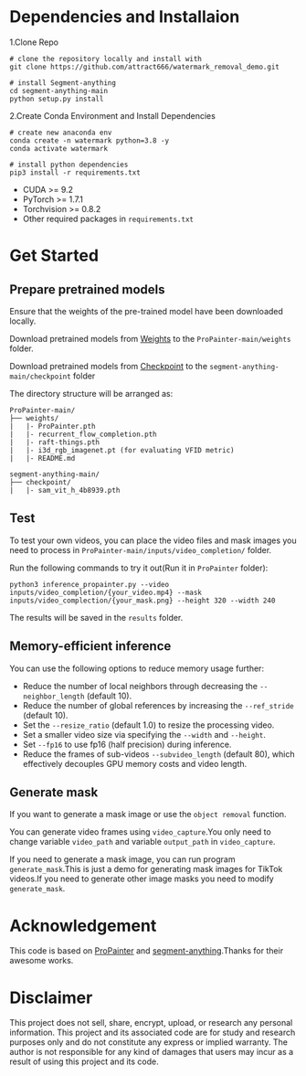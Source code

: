 # Dependencies and Installaion
1.Clone Repo
```
# clone the repository locally and install with
git clone https://github.com/attract666/watermark_removal_demo.git

# install Segment-anything
cd segment-anything-main
python setup.py install
```
2.Create Conda Environment and Install Dependencies
```
# create new anaconda env
conda create -n watermark python=3.8 -y
conda activate watermark

# install python dependencies
pip3 install -r requirements.txt
```
- CUDA >= 9.2
- PyTorch >= 1.7.1
- Torchvision >= 0.8.2
- Other required packages in ```requirements.txt```

# Get Started
## Prepare pretrained models
Ensure that the weights of the pre-trained model have been downloaded locally.

Download pretrained models from [Weights](https://github.com/sczhou/ProPainter/releases/tag/v0.1.0) to the ```ProPainter-main/weights``` folder.

Download pretrained models from [Checkpoint](https://dl.fbaipublicfiles.com/segment_anything/sam_vit_h_4b8939.pth) to the ```segment-anything-main/checkpoint``` folder

The directory structure will be arranged as:
```
ProPainter-main/
├── weights/
|   |- ProPainter.pth
|   |- recurrent_flow_completion.pth
|   |- raft-things.pth
|   |- i3d_rgb_imagenet.pt (for evaluating VFID metric)
|   |- README.md

segment-anything-main/
├── checkpoint/
|   |- sam_vit_h_4b8939.pth
```

## Test
To test your own videos, you can place the video files and mask images you need to process in ```ProPainter-main/inputs/video_completion/``` folder.

Run the following commands to try it out(Run it in ```ProPainter``` folder):
```
python3 inference_propainter.py --video inputs/video_completion/{your_video.mp4} --mask inputs/video_complection/{your_mask.png} --height 320 --width 240
```

The results will be saved in the ```results``` folder.

## Memory-efficient inference
You can use the following options to reduce memory usage further:
- Reduce the number of local neighbors through decreasing the ```--neighbor_length``` (default 10).
- Reduce the number of global references by increasing the ```--ref_stride``` (default 10).
- Set the ```--resize_ratio``` (default 1.0) to resize the processing video.
- Set a smaller video size via specifying the ```--width``` and ```--height```.
- Set ```--fp16``` to use fp16 (half precision) during inference.
- Reduce the frames of sub-videos ```--subvideo_length``` (default 80), which effectively decouples GPU memory costs and video length.

## Generate mask
If you want to generate a mask image or use the ```object removal``` function.

You can generate video frames using ```video_capture```.You only need to change variable ```video_path``` and variable ```output_path``` in ```video_capture```.

If you need to generate a mask image, you can run program ```generate_mask```.This is just a demo for generating mask images for TikTok videos.If you need to generate other image masks you need to modify ```generate_mask```.

# Acknowledgement
This code is based on [ProPainter](https://github.com/sczhou/ProPainter) and [segment-anything](https://github.com/facebookresearch/segment-anything).Thanks for their awesome works.

# Disclaimer
This project does not sell, share, encrypt, upload, or research any personal information. This project and its associated code are for study and research purposes only and do not constitute any express or implied warranty. The author is not responsible for any kind of damages that users may incur as a result of using this project and its code.
